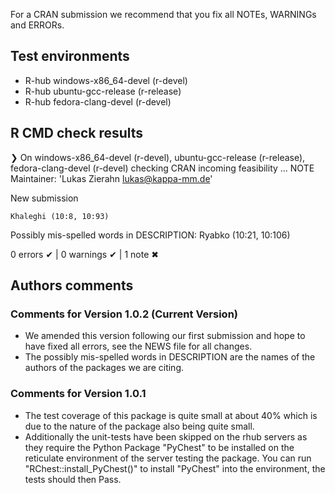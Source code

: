 For a CRAN submission we recommend that you fix all NOTEs, WARNINGs and ERRORs.
## Test environments
- R-hub windows-x86_64-devel (r-devel)
- R-hub ubuntu-gcc-release (r-release)
- R-hub fedora-clang-devel (r-devel)

## R CMD check results
❯ On windows-x86_64-devel (r-devel), ubuntu-gcc-release (r-release), fedora-clang-devel (r-devel)
  checking CRAN incoming feasibility ... NOTE
  Maintainer: 'Lukas Zierahn <lukas@kappa-mm.de>'
  
  New submission
  
    Khaleghi (10:8, 10:93)
  Possibly mis-spelled words in DESCRIPTION:
    Ryabko (10:21, 10:106)

0 errors ✔ | 0 warnings ✔ | 1 note ✖


## Authors comments

### Comments for Version 1.0.2 (Current Version)
* We amended this version following our first submission and hope to have fixed all errors, see the NEWS file for all changes.
* The possibly mis-spelled words in DESCRIPTION are the names of the authors of the packages we are citing.

### Comments for Version 1.0.1
* The test coverage of this package is quite small at about 40% which is due to the nature of the package also being quite small.
* Additionally the unit-tests have been skipped on the rhub servers as they require the Python Package "PyChest" to be installed on the reticulate environment of the server testing the package. You can run "RChest::install_PyChest()" to install "PyChest" into the environment, the tests should then Pass.